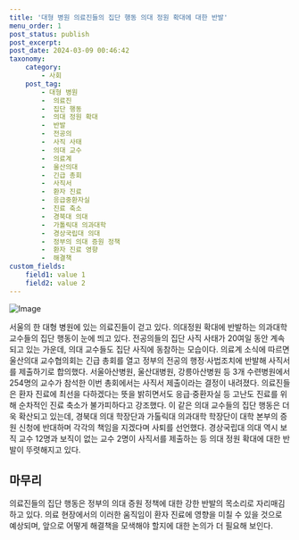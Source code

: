 ```yaml
---
title: '대형 병원 의료진들의 집단 행동 의대 정원 확대에 대한 반발'
menu_order: 1
post_status: publish
post_excerpt: 
post_date: 2024-03-09 00:46:42
taxonomy:
    category:
        - 사회
    post_tag:
        - 대형 병원
        -  의료진
        -  집단 행동
        -  의대 정원 확대
        -  반발
        -  전공의
        -  사직 사태
        -  의대 교수
        -  의료계
        -  울산의대
        -  긴급 총회
        -  사직서
        -  환자 진료
        -  응급중환자실
        -  진료 축소
        -  경북대 의대
        -  가톨릭대 의과대학
        -  경상국립대 의대
        -  정부의 의대 증원 정책
        -  환자 진료 영향
        -  해결책
custom_fields:
    field1: value 1
    field2: value 2
---
```


![Image](https://imgnews.pstatic.net/image/009/2024/03/08/0005269201_001_20240308092500988.jpg?type=w647)

서울의 한 대형 병원에 있는 의료진들이 걷고 있다. 의대정원 확대에 반발하는 의과대학 교수들의 집단 행동이 눈에 띄고 있다. 전공의들의 집단 사직 사태가 20여일 동안 계속되고 있는 가운데, 의대 교수들도 집단 사직에 동참하는 모습이다. 
의료계 소식에 따르면 울산의대 교수협의회는 긴급 총회를 열고 정부의 전공의 행정·사법조치에 반발해 사직서를 제출하기로 합의했다. 서울아산병원, 울산대병원, 강릉아산병원 등 3개 수련병원에서 254명의 교수가 참석한 이번 총회에서는 사직서 제출이라는 결정이 내려졌다. 
의료진들은 환자 진료에 최선을 다하겠다는 뜻을 밝히면서도 응급·중환자실 등 고난도 진료를 위해 순차적인 진료 축소가 불가피하다고 강조했다. 이 같은 의대 교수들의 집단 행동은 더욱 확산되고 있는데, 경북대 의대 학장단과 가톨릭대 의과대학 학장단이 대학 본부의 증원 신청에 반대하며 각각의 책임을 지겠다며 사퇴를 선언했다. 
경상국립대 의대 역시 보직 교수 12명과 보직이 없는 교수 2명이 사직서를 제출하는 등 의대 정원 확대에 대한 반발이 뚜렷해지고 있다.
## 마무리
의료진들의 집단 행동은 정부의 의대 증원 정책에 대한 강한 반발의 목소리로 자리매김하고 있다. 의료 현장에서의 이러한 움직임이 환자 진료에 영향을 미칠 수 있을 것으로 예상되며, 앞으로 어떻게 해결책을 모색해야 할지에 대한 논의가 더 필요해 보인다.
